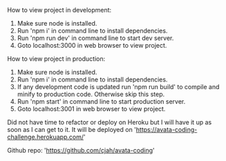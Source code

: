 How to view project in development:
1. Make sure node is installed.
2. Run 'npm i' in command line to install dependencies.
3. Run 'npm run dev' in command line to start dev server.
4. Goto localhost:3000 in web browser to view project.

How to view project in production:
1. Make sure node is installed.
2. Run 'npm i' in command line to install dependencies.
3. If any development code is updated run 'npm run build' to compile and minify to production code. Otherwise skip this step.
3. Run 'npm start' in command line to start production server.
4. Goto localhost:3001 in web browser to view project.

Did not have time to refactor or deploy on Heroku but I will have it up as soon as I can get to it.
It will be deployed on 'https://avata-coding-challenge.herokuapp.com/'

Github repo: 'https://github.com/cjah/avata-coding'
